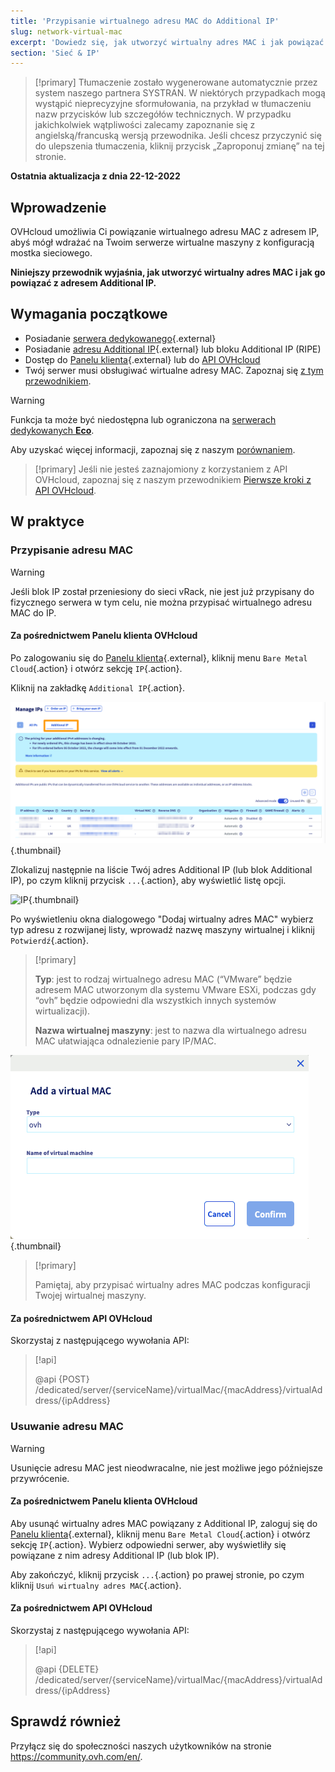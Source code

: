 ```yaml
---
title: 'Przypisanie wirtualnego adresu MAC do Additional IP'
slug: network-virtual-mac
excerpt: 'Dowiedz się, jak utworzyć wirtualny adres MAC i jak powiązać go z Additional IP'
section: 'Sieć & IP'
---
```


> [!primary]
> Tłumaczenie zostało wygenerowane automatycznie przez system naszego partnera SYSTRAN. W niektórych przypadkach mogą wystąpić nieprecyzyjne sformułowania, na przykład w tłumaczeniu nazw przycisków lub szczegółów technicznych. W przypadku jakichkolwiek wątpliwości zalecamy zapoznanie się z angielską/francuską wersją przewodnika. Jeśli chcesz przyczynić się do ulepszenia tłumaczenia, kliknij przycisk „Zaproponuj zmianę” na tej stronie.
>

**Ostatnia aktualizacja z dnia 22-12-2022**

## Wprowadzenie

OVHcloud umożliwia Ci powiązanie wirtualnego adresu MAC z adresem IP, abyś mógł wdrażać na Twoim serwerze wirtualne maszyny z konfiguracją mostka sieciowego.

**Niniejszy przewodnik wyjaśnia, jak utworzyć wirtualny adres MAC i jak go powiązać z adresem Additional IP.**


## Wymagania początkowe

- Posiadanie [serwera dedykowanego](https://www.ovh.pl/serwery_dedykowane/){.external}
- Posiadanie [adresu Additional IP](https://www.ovhcloud.com/pl/bare-metal/ip/){.external} lub bloku Additional IP (RIPE)
- Dostęp do [Panelu klienta](https://www.ovh.com/auth/?action=gotomanager&from=https://www.ovh.pl/&ovhSubsidiary=pl){.external} lub do [API OVHcloud](https://api.ovh.com/)
- Twój serwer musi obsługiwać wirtualne adresy MAC. Zapoznaj się [z tym przewodnikiem](https://docs.ovh.com/pl/dedicated/network-support-virtual-mac/).

> [!warning]
> Funkcja ta może być niedostępna lub ograniczona na [serwerach dedykowanych **Eco**](https://eco.ovhcloud.com/pl/about/).
>
> Aby uzyskać więcej informacji, zapoznaj się z naszym [porównaniem](https://eco.ovhcloud.com/pl/compare/).

> [!primary]
> Jeśli nie jesteś zaznajomiony z korzystaniem z API OVHcloud, zapoznaj się z naszym przewodnikiem [Pierwsze kroki z API OVHcloud](https://docs.ovh.com/pl/api/first-steps-with-ovh-api/).

## W praktyce

### Przypisanie adresu MAC

> [!warning]
>
> Jeśli blok IP został przeniesiony do sieci vRack, nie jest już przypisany do fizycznego serwera w tym celu, nie można przypisać wirtualnego adresu MAC do IP.
>

#### Za pośrednictwem Panelu klienta OVHcloud

Po zalogowaniu się do [Panelu klienta](https://www.ovh.com/auth/?action=gotomanager&from=https://www.ovh.pl/&ovhSubsidiary=pl){.external}, kliknij menu `Bare Metal Cloud`{.action} i otwórz sekcję `IP`{.action}.

Kliknij na zakładkę `Additional IP`{.action}.

![manage IPs](images/manageIPs2022.png){.thumbnail}

Zlokalizuj następnie na liście Twój adres Additional IP (lub blok Additional IP), po czym kliknij przycisk `...`{.action}, aby wyświetlić listę opcji.

![IP](images/addvmac.png){.thumbnail}

Po wyświetleniu okna dialogowego "Dodaj wirtualny adres MAC" wybierz typ adresu z rozwijanej listy, wprowadź nazwę maszyny wirtualnej i kliknij `Potwierdź`{.action}.

> [!primary]
>
> **Typ**: jest to rodzaj wirtualnego adresu MAC (“VMware” będzie adresem MAC utworzonym dla systemu VMware ESXi, podczas gdy “ovh” będzie odpowiedni dla wszystkich innych systemów wirtualizacji).
>
> **Nazwa wirtualnej maszyny**: jest to nazwa dla wirtualnego adresu MAC ułatwiająca odnalezienie pary IP/MAC.
>

![IP](images/addvmac2.png){.thumbnail}


> [!primary]
>
> Pamiętaj, aby przypisać wirtualny adres MAC podczas konfiguracji Twojej wirtualnej maszyny.
> 

#### Za pośrednictwem API OVHcloud

Skorzystaj z następującego wywołania API:

> [!api]
>
> @api {POST} /dedicated/server/{serviceName}/virtualMac/{macAddress}/virtualAddress/{ipAddress}

### Usuwanie adresu MAC

> [!warning]
>
> Usunięcie adresu MAC jest nieodwracalne, nie jest możliwe jego późniejsze przywrócenie.
>

#### Za pośrednictwem Panelu klienta OVHcloud

Aby usunąć wirtualny adres MAC powiązany z Additional IP, zaloguj się do [Panelu klienta](https://www.ovh.com/auth/?action=gotomanager&from=https://www.ovh.pl/&ovhSubsidiary=pl){.external}, kliknij menu `Bare Metal Cloud`{.action} i otwórz sekcję `IP`{.action}. Wybierz odpowiedni serwer, aby wyświetliły się powiązane z nim adresy Additional IP (lub blok IP).

Aby zakończyć, kliknij przycisk `...`{.action} po prawej stronie, po czym kliknij `Usuń wirtualny adres MAC`{.action}.

#### Za pośrednictwem API OVHcloud

Skorzystaj z następującego wywołania API:

> [!api]
>
> @api {DELETE} /dedicated/server/{serviceName}/virtualMac/{macAddress}/virtualAddress/{ipAddress}
>

## Sprawdź również

Przyłącz się do społeczności naszych użytkowników na stronie <https://community.ovh.com/en/>.